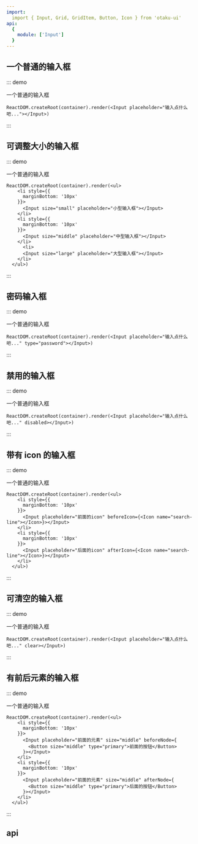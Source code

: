 ```yaml
---
import:
  import { Input, Grid, GridItem, Button, Icon } from 'otaku-ui'
api:
  {
    module: ['Input']
  }
---
```




## 一个普通的输入框

::: demo

一个普通的输入框

```tsx
ReactDOM.createRoot(container).render(<Input placeholder="输入点什么吧..."></Input>)
```
:::


## 可调整大小的输入框

::: demo

一个普通的输入框

```tsx
ReactDOM.createRoot(container).render(<ul>
    <li style={{
      marginBottom: '10px'
    }}>
      <Input size="small" placeholder="小型输入框"></Input>
    </li>
    <li style={{
      marginBottom: '10px'
    }}>
      <Input size="middle" placeholder="中型输入框"></Input>
    </li>
      <li>
      <Input size="large" placeholder="大型输入框"></Input>
    </li>
  </ul>)

```
:::

## 密码输入框

::: demo

一个普通的输入框

```tsx
ReactDOM.createRoot(container).render(<Input placeholder="输入点什么吧..." type="password"></Input>)
```
:::

## 禁用的输入框

::: demo

一个普通的输入框

```tsx
ReactDOM.createRoot(container).render(<Input placeholder="输入点什么吧..." disabled></Input>)
```
:::

## 带有 icon 的输入框

::: demo

一个普通的输入框

```tsx
ReactDOM.createRoot(container).render(<ul>
    <li style={{
      marginBottom: '10px'
    }}>
      <Input placeholder="前面的icon" beforeIcon={<Icon name="search-line"></Icon>}></Input>
    </li>
    <li style={{
      marginBottom: '10px'
    }}>
      <Input placeholder="后面的icon" afterIcon={<Icon name="search-line"></Icon>}></Input>
    </li>
  </ul>)

```
:::

## 可清空的输入框

::: demo

一个普通的输入框

```tsx
ReactDOM.createRoot(container).render(<Input placeholder="输入点什么吧..." clear></Input>)
```
:::


## 有前后元素的输入框

::: demo

一个普通的输入框

```tsx
ReactDOM.createRoot(container).render(<ul>
    <li style={{
      marginBottom: '10px'
    }}>
      <Input placeholder="前面的元素" size="middle" beforeNode={
        <Button size="middle" type="primary">前面的按钮</Button>
      }></Input>
    </li>
    <li style={{
      marginBottom: '10px'
    }}>
      <Input placeholder="前面的元素" size="middle" afterNode={
        <Button size="middle" type="primary">后面的按钮</Button>
      }></Input>
    </li>
  </ul>)

```
:::

## api


